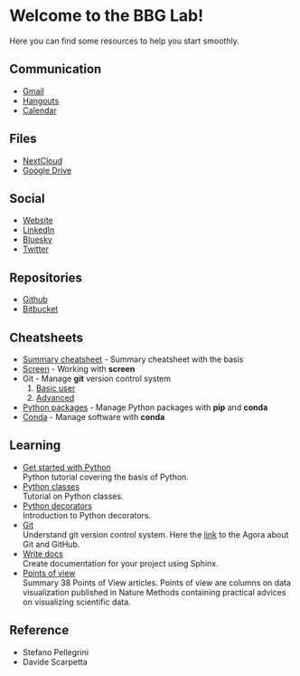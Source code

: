 # Welcome to the BBG Lab!

Here you can find some resources to help you start smoothly.

## Communication

- [Gmail](https://www.google.com/gmail)
- [Hangouts](https://www.google.com/gmail)
- [Calendar](https://www.google.com/calendar)

## Files

- [NextCloud](https://bbgcloud.irbbarcelona.org/)
- [Google Drive](https://drive.google.com/)

## Social

- [Website](http://bbglab.irbbarcelona.org/)
- [LinkedIn](https://www.linkedin.com/company/barcelona-biomedical-genomics-lab-bbglab)
- [Bluesky](https://bsky.app/profile/bbglab.bsky.social)
- [Twitter](https://twitter.com/bbglab)

## Repositories

- [Github](https://github.com/bbglab)
- [Bitbucket](https://bitbucket.org/bbglab/)

## Cheatsheets

- [Summary cheatsheet](https://bbgcloud.irbbarcelona.org/dashboard/cheatsheets?page=bbglab&printable=True) - Summary cheatsheet with the basis
- [Screen](https://bbgcloud.irbbarcelona.org/dashboard/cheatsheets?page=screen&printable=True) - Working with **screen**
- Git - Manage **git** version control system
    1. [Basic user](https://bbgcloud.irbbarcelona.org/dashboard/cheatsheets?page=git.basic&printable=True)
    2. [Advanced](https://bbgcloud.irbbarcelona.org/dashboard/cheatsheets?page=git&printable=True)
- [Python packages](https://bbgcloud.irbbarcelona.org/dashboard/cheatsheets?page=python_packages&printable=True) - Manage Python packages with **pip** and **conda**
- [Conda](https://bbgcloud.irbbarcelona.org/dashboard/cheatsheets?page=conda&printable=True) - Manage software with **conda**

## Learning

- [Get started with Python](https://bbgcloud.irbbarcelona.org/dashboard/python/index.html)  
Python tutorial covering the basis of Python.
- [Python classes](http://nbviewer.jupyter.org/urls/bitbucket.org/bgframework/bgschool/raw/master/python/notebooks/classes.ipynb)  
Tutorial on Python classes.
- [Python decorators](https://docs.google.com/presentation/d/17nwq5Og14bborFSgAnapjrW-6-KIM9KJfm7hKE_KZU8/edit?usp=sharing)  
Introduction to Python decorators.
- [Git](https://bbgcloud.irbbarcelona.org/dashboard/git/index.html)  
Understand git version control system. Here the [link](https://bbgcloud.irbbarcelona.org/apps/files/files?dir=/everybody/Slides/20240215-Federica-%20Agora%20-Git%20and%20Github) to the Agora about Git and GitHub.
- [Write docs](https://bbgcloud.irbbarcelona.org/dashboard/docs/index.html)  
Create documentation for your project using Sphinx.
- [Points of view](https://docs.google.com/presentation/d/1HvGeGT9NBhVc0SKlyTx5Fae_4aTbyyfjVA7LIUvFBZA/edit?usp=sharing)  
Summary 38 Points of View articles. Points of view are columns on data visualization published in Nature Methods containing practical advices on visualizing scientific data.

## Reference

- Stefano Pellegrini
- Davide Scarpetta
